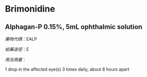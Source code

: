 # Brimonidine

## Alphagan-P 0.15%, 5mL ophthalmic solution

*藥物代碼*：EALP

*給藥途徑*：E

*用法用量*：

1 drop in the affected eye(s) 3 times daily, about 8 hours apart

